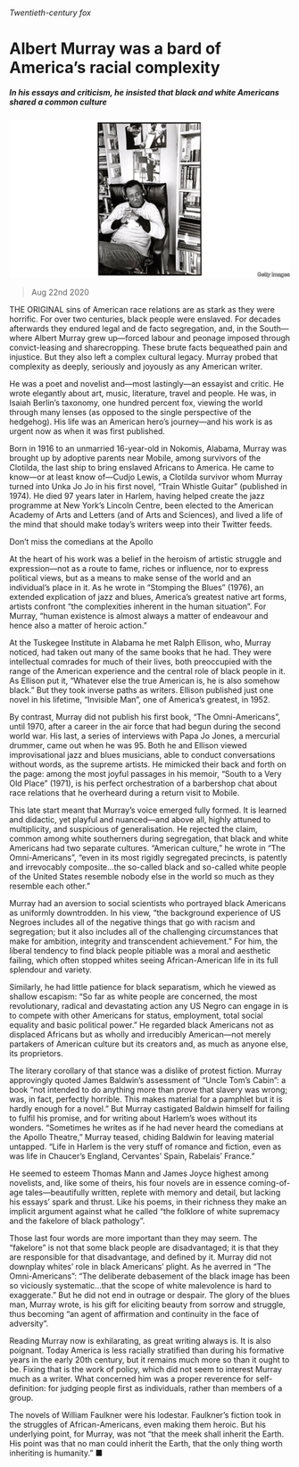 ###### Twentieth-century fox

# Albert Murray was a bard of America’s racial complexity 

##### In his essays and criticism, he insisted that black and white Americans shared a common culture 

![image](images/20200822_BKP005_0.jpg) 

> Aug 22nd 2020 

THE ORIGINAL sins of American race relations are as stark as they were horrific. For over two centuries, black people were enslaved. For decades afterwards they endured legal and de facto segregation, and, in the South—where Albert Murray grew up—forced labour and peonage imposed through convict-leasing and sharecropping. These brute facts bequeathed pain and injustice. But they also left a complex cultural legacy. Murray probed that complexity as deeply, seriously and joyously as any American writer.

He was a poet and novelist and—most lastingly—an essayist and critic. He wrote elegantly about art, music, literature, travel and people. He was, in Isaiah Berlin’s taxonomy, one hundred percent fox, viewing the world through many lenses (as opposed to the single perspective of the hedgehog). His life was an American hero’s journey—and his work is as urgent now as when it was first published.


Born in 1916 to an unmarried 16-year-old in Nokomis, Alabama, Murray was brought up by adoptive parents near Mobile, among survivors of the Clotilda, the last ship to bring enslaved Africans to America. He came to know—or at least know of—Cudjo Lewis, a Clotilda survivor whom Murray turned into Unka Jo Jo in his first novel, “Train Whistle Guitar” (published in 1974). He died 97 years later in Harlem, having helped create the jazz programme at New York’s Lincoln Centre, been elected to the American Academy of Arts and Letters (and of Arts and Sciences), and lived a life of the mind that should make today’s writers weep into their Twitter feeds.

Don’t miss the comedians at the Apollo

At the heart of his work was a belief in the heroism of artistic struggle and expression—not as a route to fame, riches or influence, nor to express political views, but as a means to make sense of the world and an individual’s place in it. As he wrote in “Stomping the Blues” (1976), an extended explication of jazz and blues, America’s greatest native art forms, artists confront “the complexities inherent in the human situation”. For Murray, “human existence is almost always a matter of endeavour and hence also a matter of heroic action.”

At the Tuskegee Institute in Alabama he met Ralph Ellison, who, Murray noticed, had taken out many of the same books that he had. They were intellectual comrades for much of their lives, both preoccupied with the range of the American experience and the central role of black people in it. As Ellison put it, “Whatever else the true American is, he is also somehow black.” But they took inverse paths as writers. Ellison published just one novel in his lifetime, “Invisible Man”, one of America’s greatest, in 1952.

By contrast, Murray did not publish his first book, “The Omni-Americans”, until 1970, after a career in the air force that had begun during the second world war. His last, a series of interviews with Papa Jo Jones, a mercurial drummer, came out when he was 95. Both he and Ellison viewed improvisational jazz and blues musicians, able to conduct conversations without words, as the supreme artists. He mimicked their back and forth on the page: among the most joyful passages in his memoir, “South to a Very Old Place” (1971), is his perfect orchestration of a barbershop chat about race relations that he overheard during a return visit to Mobile.

This late start meant that Murray’s voice emerged fully formed. It is learned and didactic, yet playful and nuanced—and above all, highly attuned to multiplicity, and suspicious of generalisation. He rejected the claim, common among white southerners during segregation, that black and white Americans had two separate cultures. “American culture,” he wrote in “The Omni-Americans”, “even in its most rigidly segregated precincts, is patently and irrevocably composite…the so-called black and so-called white people of the United States resemble nobody else in the world so much as they resemble each other.”

Murray had an aversion to social scientists who portrayed black Americans as uniformly downtrodden. In his view, “the background experience of US Negroes includes all of the negative things that go with racism and segregation; but it also includes all of the challenging circumstances that make for ambition, integrity and transcendent achievement.” For him, the liberal tendency to find black people pitiable was a moral and aesthetic failing, which often stopped whites seeing African-American life in its full splendour and variety.

Similarly, he had little patience for black separatism, which he viewed as shallow escapism: “So far as white people are concerned, the most revolutionary, radical and devastating action any US Negro can engage in is to compete with other Americans for status, employment, total social equality and basic political power.” He regarded black Americans not as displaced Africans but as wholly and irreducibly American—not merely partakers of American culture but its creators and, as much as anyone else, its proprietors.

The literary corollary of that stance was a dislike of protest fiction. Murray approvingly quoted James Baldwin’s assessment of “Uncle Tom’s Cabin”: a book “not intended to do anything more than prove that slavery was wrong; was, in fact, perfectly horrible. This makes material for a pamphlet but it is hardly enough for a novel.” But Murray castigated Baldwin himself for failing to fulfil his promise, and for writing about Harlem’s woes without its wonders. “Sometimes he writes as if he had never heard the comedians at the Apollo Theatre,” Murray teased, chiding Baldwin for leaving material untapped. “Life in Harlem is the very stuff of romance and fiction, even as was life in Chaucer’s England, Cervantes’ Spain, Rabelais’ France.”

He seemed to esteem Thomas Mann and James Joyce highest among novelists, and, like some of theirs, his four novels are in essence coming-of-age tales—beautifully written, replete with memory and detail, but lacking his essays’ spark and thrust. Like his poems, in their richness they make an implicit argument against what he called “the folklore of white supremacy and the fakelore of black pathology”.

Those last four words are more important than they may seem. The “fakelore” is not that some black people are disadvantaged; it is that they are responsible for that disadvantage, and defined by it. Murray did not downplay whites’ role in black Americans’ plight. As he averred in “The Omni-Americans”: “The deliberate debasement of the black image has been so viciously systematic…that the scope of white malevolence is hard to exaggerate.” But he did not end in outrage or despair. The glory of the blues man, Murray wrote, is his gift for eliciting beauty from sorrow and struggle, thus becoming “an agent of affirmation and continuity in the face of adversity”.

Reading Murray now is exhilarating, as great writing always is. It is also poignant. Today America is less racially stratified than during his formative years in the early 20th century, but it remains much more so than it ought to be. Fixing that is the work of policy, which did not seem to interest Murray much as a writer. What concerned him was a proper reverence for self-definition: for judging people first as individuals, rather than members of a group.

The novels of William Faulkner were his lodestar. Faulkner’s fiction took in the struggles of African-Americans, even making them heroic. But his underlying point, for Murray, was not “that the meek shall inherit the Earth. His point was that no man could inherit the Earth, that the only thing worth inheriting is humanity.” ■

